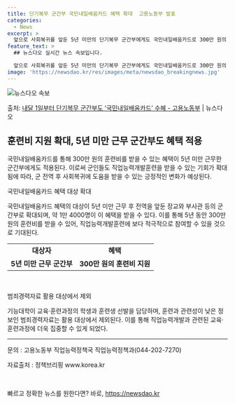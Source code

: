 ```yaml
---
title: 단기복무 군간부 국민내일배움카드 혜택 확대  고용노동부 발표
categories:
  - News
excerpt: >
  앞으로 사회복귀를 앞둔 5년 미만의 단기복무 군간부에게도 국민내일배움카드로 300만 원의 훈련비를 지원해 직…
feature_text: >
  ## 뉴스다오 실시간 뉴스 속보입니다.

  앞으로 사회복귀를 앞둔 5년 미만의 단기복무 군간부에게도 국민내일배움카드로 300만 원의 훈련비를 지원해 직…
image: 'https://newsdao.kr/res/images/meta/newsdao_breakingnews.jpg'
---
```


![뉴스다오 속보](https://newsdao.kr/res/images/meta/newsdao_breakingnews.jpg)

<p>출처: <a href="https://newsdao.kr/3653" rel="dofollow">내달 1일부터 단기복무 군간부도 ‘국민내일배움카드’ 수혜 - 고용노동부</a> | 뉴스다오</p>

<h2 data-ke-size="size26">훈련비 지원 확대, 5년 미만 근무 군간부도 혜택 적용</h2>
국민내일배움카드를 통해 300만 원의 훈련비를 받을 수 있는 혜택이 5년 미만 근무한 군간부에게도 적용된다. 이로써 군인들도 직업능력개발훈련을 받을 수 있는 기회가 확대됨에 따라, 군 전역 후 사회복귀에 도움을 받을 수 있는 긍정적인 변화가 예상된다.

<p data-ke-size="size16">국민내일배움카드 혜택 대상 확대</p>
국민내일배움카드 혜택의 대상이 5년 미만 근무 후 전역을 앞둔 장교와 부사관 등의 군간부로 확대되며, 약 1만 4000명이 이 혜택을 받을 수 있다. 이를 통해 5년 동안 300만 원의 훈련비를 받을 수 있어, 직업능력개발훈련에 보다 적극적으로 참여할 수 있을 것으로 기대된다.

<table>
  <tr>
    <td style="text-align: center; height: 17px;"><b>대상자</b></td>
    <td style="text-align: center; height: 17px;"><b>혜택</b></td>
  </tr>
  <tr>
    <td style="text-align: center; height: 17px;"><b>5년 미만 근무 군간부</b></td>
    <td style="text-align: center; height: 17px;"><b>300만 원의 훈련비 지원</b></td>
  </tr>
</table>

<p data-ke-size="size16">&nbsp;</p>

<p data-ke-size="size16">범죄경력자료 활용 대상에서 제외</p>
기능대학이 교육·훈련과정의 학생과 훈련생 선발을 담당하며, 훈련과 관련성이 낮은 정보인 범죄경력자료는 활용 대상에서 제외된다. 이를 통해 직업능력개발과 관련된 교육·훈련과정에 더욱 집중할 수 있게 되었다.

<hr>

<p data-ke-size="size16">문의 : 고용노동부 직업능력정책국 직업능력정책과(044-202-7270)</p>

<p data-ke-size="size16">자료출처 : 정책브리핑 www.korea.kr</p>

<p data-ke-size="size16">&nbsp;</p> 

빠르고 정확한 뉴스를 원한다면? 바로, <a href="https://newsdao.kr" rel="dofollow">https://newsdao.kr</a>


